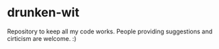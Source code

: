 # drunken-wit
Repository to keep all my code works. People providing suggestions and cirticism are welcome. :)
